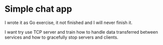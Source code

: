 # Simple chat app

I wrote it as Go exercise, it not finished and I will never finish it.

I want try use TCP server and train how to handle data transferred
between services and how to gracefully stop servers and clients.
